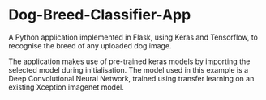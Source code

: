 # Dog-Breed-Classifier-App

A Python application implemented in Flask, using Keras and Tensorflow, to recognise the breed of any uploaded dog image.

The application makes use of pre-trained keras models by importing the selected model during initialisation. The model used in this example is a Deep Convolutional Neural Network, trained using transfer learning on an existing Xception imagenet model.
